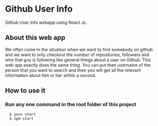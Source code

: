 # Github User Info
Github User Info webapp using React Js

## About this web app
We often come in the situation when we want to find somebody on github and we want to only checkout the number of repositories, followers and who that guy is following like general things about a user on Github. This web app exactly does the same thing. You can put then username of the person that you want to search and then you will get all the relevant information about him or her within a second.

## How to use it
### Run any one command in the root folder of this project
``` terminal
  $ yarn start
  $ npm start
```

